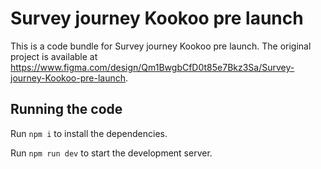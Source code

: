 
  # Survey journey Kookoo pre launch

  This is a code bundle for Survey journey Kookoo pre launch. The original project is available at https://www.figma.com/design/Qm1BwgbCfD0t85e7Bkz3Sa/Survey-journey-Kookoo-pre-launch.

  ## Running the code

  Run `npm i` to install the dependencies.

  Run `npm run dev` to start the development server.
  